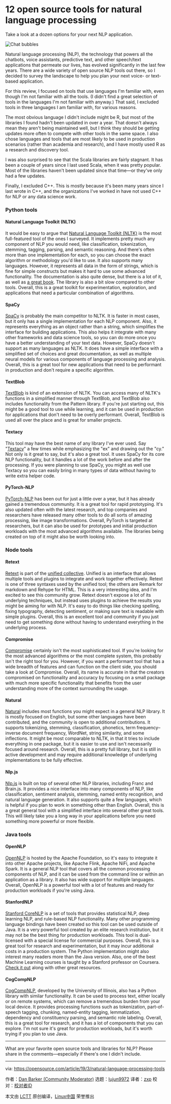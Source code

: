 [#]: collector: (lujun9972)
[#]: translator: (zxp)
[#]: reviewer: ( )
[#]: publisher: ( )
[#]: url: ( )
[#]: subject: (12 open source tools for natural language processing)
[#]: via: (https://opensource.com/article/19/3/natural-language-processing-tools)
[#]: author: (Dan Barker  https://opensource.com/users/barkerd427)

12 open source tools for natural language processing
======

Take a look at a dozen options for your next NLP application.

![Chat bubbles][1]

Natural language processing (NLP), the technology that powers all the chatbots, voice assistants, predictive text, and other speech/text applications that permeate our lives, has evolved significantly in the last few years. There are a wide variety of open source NLP tools out there, so I decided to survey the landscape to help you plan your next voice- or text-based application.

For this review, I focused on tools that use languages I'm familiar with, even though I'm not familiar with all the tools. (I didn't find a great selection of tools in the languages I'm not familiar with anyway.) That said, I excluded tools in three languages I am familiar with, for various reasons.

The most obvious language I didn't include might be R, but most of the libraries I found hadn't been updated in over a year. That doesn't always mean they aren't being maintained well, but I think they should be getting updates more often to compete with other tools in the same space. I also chose languages and tools that are most likely to be used in production scenarios (rather than academia and research), and I have mostly used R as a research and discovery tool.

I was also surprised to see that the Scala libraries are fairly stagnant. It has been a couple of years since I last used Scala, when it was pretty popular. Most of the libraries haven't been updated since that time—or they've only had a few updates.

Finally, I excluded C++. This is mostly because it's been many years since I last wrote in C++, and the organizations I've worked in have not used C++ for NLP or any data science work.

### Python tools

#### Natural Language Toolkit (NLTK)

It would be easy to argue that [Natural Language Toolkit (NLTK)][2] is the most full-featured tool of the ones I surveyed. It implements pretty much any component of NLP you would need, like classification, tokenization, stemming, tagging, parsing, and semantic reasoning. And there's often more than one implementation for each, so you can choose the exact algorithm or methodology you'd like to use. It also supports many languages. However, it represents all data in the form of strings, which is fine for simple constructs but makes it hard to use some advanced functionality. The documentation is also quite dense, but there is a lot of it, as well as [a great book][3]. The library is also a bit slow compared to other tools. Overall, this is a great toolkit for experimentation, exploration, and applications that need a particular combination of algorithms.

#### SpaCy

[SpaCy][4] is probably the main competitor to NLTK. It is faster in most cases, but it only has a single implementation for each NLP component. Also, it represents everything as an object rather than a string, which simplifies the interface for building applications. This also helps it integrate with many other frameworks and data science tools, so you can do more once you have a better understanding of your text data. However, SpaCy doesn't support as many languages as NLTK. It does have a simple interface with a simplified set of choices and great documentation, as well as multiple neural models for various components of language processing and analysis. Overall, this is a great tool for new applications that need to be performant in production and don't require a specific algorithm.

#### TextBlob

[TextBlob][5] is kind of an extension of NLTK. You can access many of NLTK's functions in a simplified manner through TextBlob, and TextBlob also includes functionality from the Pattern library. If you're just starting out, this might be a good tool to use while learning, and it can be used in production for applications that don't need to be overly performant. Overall, TextBlob is used all over the place and is great for smaller projects.

#### Textacy

This tool may have the best name of any library I've ever used. Say "[Textacy][6]" a few times while emphasizing the "ex" and drawing out the "cy." Not only is it great to say, but it's also a great tool. It uses SpaCy for its core NLP functionality, but it handles a lot of the work before and after the processing. If you were planning to use SpaCy, you might as well use Textacy so you can easily bring in many types of data without having to write extra helper code.

#### PyTorch-NLP

[PyTorch-NLP][7] has been out for just a little over a year, but it has already gained a tremendous community. It is a great tool for rapid prototyping. It's also updated often with the latest research, and top companies and researchers have released many other tools to do all sorts of amazing processing, like image transformations. Overall, PyTorch is targeted at researchers, but it can also be used for prototypes and initial production workloads with the most advanced algorithms available. The libraries being created on top of it might also be worth looking into.

### Node tools

#### Retext

[Retext][8] is part of the [unified collective][9]. Unified is an interface that allows multiple tools and plugins to integrate and work together effectively. Retext is one of three syntaxes used by the unified tool; the others are Remark for markdown and Rehype for HTML. This is a very interesting idea, and I'm excited to see this community grow. Retext doesn't expose a lot of its underlying techniques, but instead uses plugins to achieve the results you might be aiming for with NLP. It's easy to do things like checking spelling, fixing typography, detecting sentiment, or making sure text is readable with simple plugins. Overall, this is an excellent tool and community if you just need to get something done without having to understand everything in the underlying process.

#### Compromise

[Compromise][10] certainly isn't the most sophisticated tool. If you're looking for the most advanced algorithms or the most complete system, this probably isn't the right tool for you. However, if you want a performant tool that has a wide breadth of features and can function on the client side, you should take a look at Compromise. Overall, its name is accurate in that the creators compromised on functionality and accuracy by focusing on a small package with much more specific functionality that benefits from the user understanding more of the context surrounding the usage.

#### Natural

[Natural][11] includes most functions you might expect in a general NLP library. It is mostly focused on English, but some other languages have been contributed, and the community is open to additional contributions. It supports tokenizing, stemming, classification, phonetics, term frequency–inverse document frequency, WordNet, string similarity, and some inflections. It might be most comparable to NLTK, in that it tries to include everything in one package, but it is easier to use and isn't necessarily focused around research. Overall, this is a pretty full library, but it is still in active development and may require additional knowledge of underlying implementations to be fully effective.

#### Nlp.js

[Nlp.js][12] is built on top of several other NLP libraries, including Franc and Brain.js. It provides a nice interface into many components of NLP, like classification, sentiment analysis, stemming, named entity recognition, and natural language generation. It also supports quite a few languages, which is helpful if you plan to work in something other than English. Overall, this is a great general tool with a simplified interface into several other great tools. This will likely take you a long way in your applications before you need something more powerful or more flexible.

### Java tools

#### OpenNLP

[OpenNLP][13] is hosted by the Apache Foundation, so it's easy to integrate it into other Apache projects, like Apache Flink, Apache NiFi, and Apache Spark. It is a general NLP tool that covers all the common processing components of NLP, and it can be used from the command line or within an application as a library. It also has wide support for multiple languages. Overall, OpenNLP is a powerful tool with a lot of features and ready for production workloads if you're using Java.

#### StanfordNLP

[Stanford CoreNLP][14] is a set of tools that provides statistical NLP, deep learning NLP, and rule-based NLP functionality. Many other programming language bindings have been created so this tool can be used outside of Java. It is a very powerful tool created by an elite research institution, but it may not be the best thing for production workloads. This tool is dual-licensed with a special license for commercial purposes. Overall, this is a great tool for research and experimentation, but it may incur additional costs in a production system. The Python implementation might also interest many readers more than the Java version. Also, one of the best Machine Learning courses is taught by a Stanford professor on Coursera. [Check it out][15] along with other great resources.

#### CogCompNLP

[CogCompNLP][16], developed by the University of Illinois, also has a Python library with similar functionality. It can be used to process text, either locally or on remote systems, which can remove a tremendous burden from your local device. It provides processing functions such as tokenization, part-of-speech tagging, chunking, named-entity tagging, lemmatization, dependency and constituency parsing, and semantic role labeling. Overall, this is a great tool for research, and it has a lot of components that you can explore. I'm not sure it's great for production workloads, but it's worth trying if you plan to use Java.

* * *

What are your favorite open source tools and libraries for NLP? Please share in the comments—especially if there's one I didn't include.

--------------------------------------------------------------------------------

via: https://opensource.com/article/19/3/natural-language-processing-tools

作者：[Dan Barker (Community Moderator)][a]
选题：[lujun9972][b]
译者：[zxp](https://github.com/zhangxiangping)
校对：[校对者ID](https://github.com/校对者ID)

本文由 [LCTT](https://github.com/LCTT/TranslateProject) 原创编译，[Linux中国](https://linux.cn/) 荣誉推出

[a]: https://opensource.com/users/barkerd427
[b]: https://github.com/lujun9972
[1]: https://opensource.com/sites/default/files/styles/image-full-size/public/lead-images/talk_chat_communication_team.png?itok=CYfZ_gE7 (Chat bubbles)
[2]: http://www.nltk.org/
[3]: http://www.nltk.org/book_1ed/
[4]: https://spacy.io/
[5]: https://textblob.readthedocs.io/en/dev/
[6]: https://readthedocs.org/projects/textacy/
[7]: https://pytorchnlp.readthedocs.io/en/latest/
[8]: https://www.npmjs.com/package/retext
[9]: https://unified.js.org/
[10]: https://www.npmjs.com/package/compromise
[11]: https://www.npmjs.com/package/natural
[12]: https://www.npmjs.com/package/node-nlp
[13]: https://opennlp.apache.org/
[14]: https://stanfordnlp.github.io/CoreNLP/
[15]: https://opensource.com/article/19/2/learn-data-science-ai
[16]: https://github.com/CogComp/cogcomp-nlp
